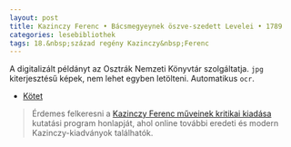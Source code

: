 ```yaml
---
layout: post
title: Kazinczy Ferenc • Bácsmegyeynek öszve-szedett Levelei • 1789
categories: lesebibliothek
tags: 18.&nbsp;század regény Kazinczy&nbsp;Ferenc
---
```

A digitalizált példányt az Osztrák Nemzeti Könyvtár szolgáltatja. `jpg` kiterjesztésű képek, nem lehet egyben letölteni. Automatikus `ocr`.

- [Kötet](http://data.onb.ac.at/ABO/+Z177635306)

> Érdemes felkeresni a [Kazinczy Ferenc műveinek kritikai kiadása](http://irodalom.arts.unideb.hu/kutatas/kazinczy/index.php) kutatási program honlapját, ahol online további eredeti és modern Kazinczy-kiadványok találhatók.
